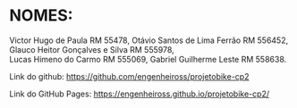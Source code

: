 # NOMES:
Victor Hugo de Paula RM 55478,
Otávio Santos de Lima Ferrão RM 556452, 
Glauco Heitor Gonçalves e Silva RM 555978,  
Lucas Himeno do Carmo RM 555069, 
Gabriel Guilherme Leste RM 558638.

Link do github: https://github.com/engenheiross/projetobike-cp2


Link do GitHub Pages: https://engenheiross.github.io/projetobike-cp2/

